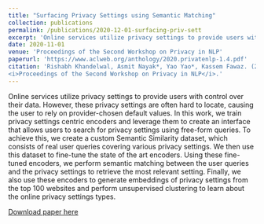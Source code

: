 ```yaml
---
title: "Surfacing Privacy Settings using Semantic Matching"
collection: publications
permalink: /publications/2020-12-01-surfacing-priv-sett
excerpt: 'Online services utilize privacy settings to provide users with control over their data. However, these privacy settings are often hard to locate, causing the user to rely on provider-chosen default values. In this work, we train privacy settings centric encoders and leverage them to create an interface that allows users to search for privacy settings using free-form queries.'
date: 2020-11-01
venue: 'Proceedings of the Second Workshop on Privacy in NLP'
paperurl: 'https://www.aclweb.org/anthology/2020.privatenlp-1.4.pdf'
citation: 'Rishabh Khandelwal, Asmit Nayak*, Yao Yao*, Kassem Fawaz. (2020). &quot;Surfacing Privacy Settings Using Semantic Matching&quot; 
<i>Proceedings of the Second Workshop on Privacy in NLP</i>.'
---
```

Online services utilize privacy settings to provide users with control over their data. However, these privacy settings are often hard to locate, causing the user to rely on provider-chosen default values. In this work, we train privacy settings centric encoders and leverage them to create an interface that allows users to search for privacy settings using free-form queries. To achieve this, we create a custom Semantic Similarity dataset, which consists of real user queries covering various privacy settings. We then use this dataset to fine-tune the state of the art encoders. Using these fine-tuned encoders, we perform semantic matching between the user queries and the privacy settings to retrieve the most relevant setting. Finally, we also use these encoders to generate embeddings of privacy settings from the top 100 websites and perform unsupervised clustering to learn about the online privacy settings types.

[Download paper here](https://www.aclweb.org/anthology/2020.privatenlp-1.4.pdf)